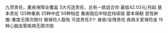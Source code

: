 九项责任，重疾保障全覆盖 3大可选责任，总有一款适合你 最低42.03元/月起 基本责任 125种重疾 25种中症 50种轻症 重疾赔后中轻症持续赔 基本保额 恶性肿瘤-重度无限次赔付 被保险人豁免 可选责任3个 身故/全残责任 疾病关爱保险金 15种心脑血管疾病无限次赔